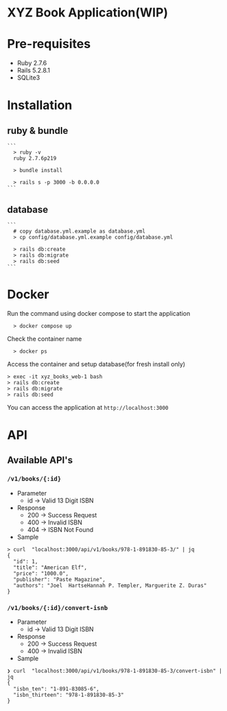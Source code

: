 # XYZ Book Application(WIP)

# Pre-requisites

- Ruby 2.7.6
- Rails 5.2.8.1
- SQLite3

# Installation

## ruby & bundle
    ```
      > ruby -v
      ruby 2.7.6p219

      > bundle install

      > rails s -p 3000 -b 0.0.0.0
    ```

## database
    ```
      # copy database.yml.example as database.yml
      > cp config/database.yml.example config/database.yml

      > rails db:create
      > rails db:migrate
      > rails db:seed
    ```

# Docker

  Run the command using docker compose to start the application
  
  ```
    > docker compose up
  ```

  Check the container name

  ```
    > docker ps
  ```

  Access the container and setup database(for fresh install only)

  ```
  > exec -it xyz_books_web-1 bash
  > rails db:create
  > rails db:migrate
  > rails db:seed
  ```

  You can access the application at `http://localhost:3000`


# API

## Available API's

### `/v1/books/{:id}`
  - Parameter
    - id -> Valid 13 Digit ISBN
  - Response
    - 200 -> Success Request
    - 400 -> Invalid ISBN
    - 404 -> ISBN Not Found
  - Sample
  ```
  > curl  "localhost:3000/api/v1/books/978-1-891830-85-3/" | jq
  {
    "id": 1,
    "title": "American Elf",
    "price": "1000.0",
    "publisher": "Paste Magazine",
    "authors": "Joel  HartseHannah P. Templer, Marguerite Z. Duras"
  }
  ```

### `/v1/books/{:id}/convert-isnb`
  - Parameter
    - id -> Valid 13 Digit ISBN
  - Response
    - 200 -> Success Request
    - 400 -> Invalid ISBN
  - Sample
  ```
  ❯ curl  "localhost:3000/api/v1/books/978-1-891830-85-3/convert-isbn" | jq
  {
    "isbn_ten": "1-891-83085-6",
    "isbn_thirteen": "978-1-891830-85-3"
  }
  ```
